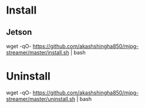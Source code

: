 # Install

## Jetson
wget -qO- https://github.com/akashshingha850/mjpg-streamer/master/install.sh | bash 

# Uninstall

wget -qO- https://github.com/akashshingha850/mjpg-streamer/master/uninstall.sh | bash
